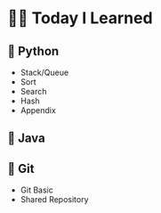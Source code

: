 # 👶🏻 Today I Learned



## 📘 Python

* Stack/Queue
* Sort
* Search
* Hash
* Appendix



## 📕 Java





## 📗 Git

* Git Basic
* Shared Repository
